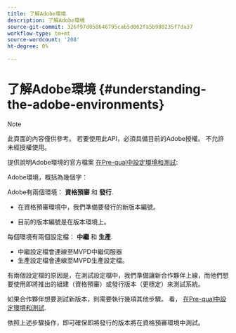 ```yaml
---
title: 了解Adobe環境
description: 了解Adobe環境
source-git-commit: 326f97d058646795cab5d062fa5b980235f7da37
workflow-type: tm+mt
source-wordcount: '208'
ht-degree: 0%

---
```


# 了解Adobe環境 {#understanding-the-adobe-environments}

>[!NOTE]
>
>此頁面的內容僅供參考。 若要使用此API，必須具備目前的Adobe授權。 不允許未經授權使用。

提供說明Adobe環境的官方檔案 [在Pre-qual中設定環境和測試](/help/authentication/setting-up-your-environment-and-testing-in-prequal.md):

Adobe環境，概括為幾個字：

Adobe有兩個環境： **資格預審** 和 **發行**.

* 在資格預審環境中，我們準備要發行的新版本編號。

* 目前的版本編號是在版本環境上。

每個環境有兩個設定檔： **中繼** 和 **生產**.

* 中繼設定檔會連線至MVPD中繼伺服器
* 生產設定檔會連線至MVPD生產設定檔。

有兩個設定檔的原因是，在測試設定檔中，我們準備讓新合作夥伴上線，而他們想要使用即將推出的組建（資格預審）或發行版本（更穩定）來測試系統。

如果合作夥伴想要測試新版本，則需要執行幾項其他步驟。 看， [在Pre-qual中設定環境和測試](/help/authentication/setting-up-your-environment-and-testing-in-prequal.md).

依照上述步驟操作，即可確保即將發行的版本將在資格預審環境中測試。
